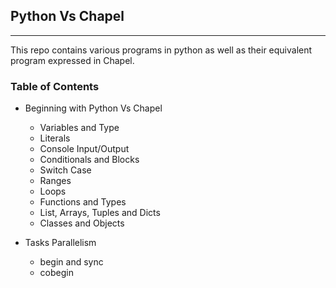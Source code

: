 ## Python Vs Chapel
---------------------------------------------------------------------------
This repo contains various programs in python as well as their equivalent program expressed in Chapel.
### Table of Contents
* Beginning with Python Vs Chapel
  * Variables and Type
  * Literals
  * Console Input/Output
  * Conditionals and Blocks
  * Switch Case
  * Ranges
  * Loops
  * Functions and Types
  * List, Arrays, Tuples and Dicts
  * Classes and Objects
 

* Tasks Parallelism
  * begin and sync
  * cobegin
